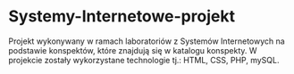 # Systemy-Internetowe-projekt
Projekt wykonywany w ramach laboratoriów z Systemów Internetowych na podstawie konspektów, które znajdują się w katalogu konspekty.
W projekcie zostały wykorzystane technologie tj.: HTML, CSS, PHP, mySQL.
